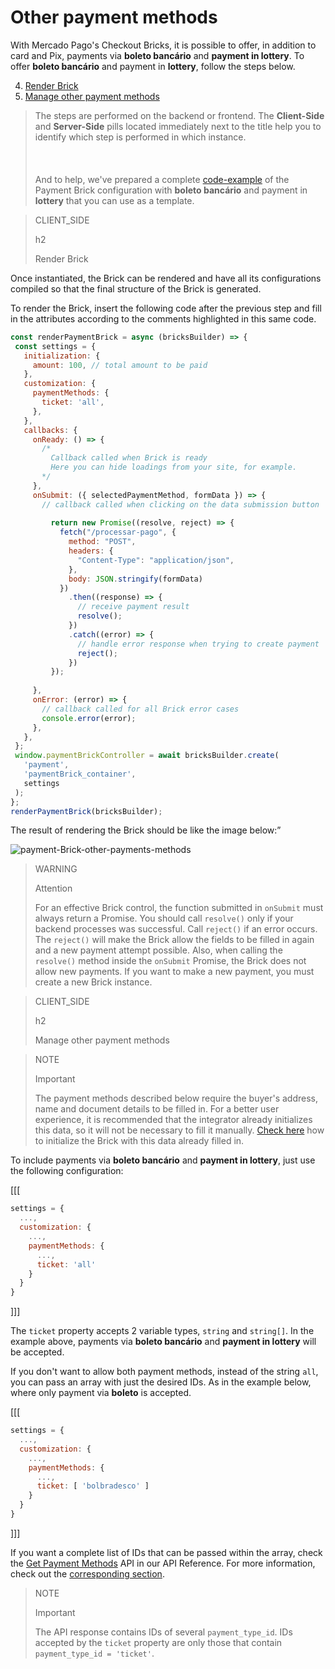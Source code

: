 # Other payment methods

With Mercado Pago's Checkout Bricks, it is possible to offer, in addition to card and Pix, payments via **boleto bancário** and **payment in lottery**. To offer **boleto bancário** and payment in **lottery**, follow the steps below.

4. [Render Brick](#bookmark_render_brick)
5. [Manage other payment methods](#bookmark_manage_other_payment_methods)

> The steps are performed on the backend or frontend. The **Client-Side** and **Server-Side** pills located immediately next to the title help you to identify which step is performed in which instance. <br/></br>
> <br/></br>
> And to help, we've prepared a complete [code-example](/developers/en/docs/checkout-bricks/payment-brick/code-example/other-payment-methods/brasil) of the Payment Brick configuration with **boleto bancário** and payment in **lottery** that you can use as a template.

> CLIENT_SIDE
>
> h2
>
> Render Brick

Once instantiated, the Brick can be rendered and have all its configurations compiled so that the final structure of the Brick is generated.

To render the Brick, insert the following code after the previous step and fill in the attributes according to the comments highlighted in this same code.

```javascript
const renderPaymentBrick = async (bricksBuilder) => {
 const settings = {
   initialization: {
     amount: 100, // total amount to be paid
   },
   customization: {
     paymentMethods: {
       ticket: 'all',
     },
   },
   callbacks: {
     onReady: () => {
       /*
         Callback called when Brick is ready
         Here you can hide loadings from your site, for example.
       */
     },
     onSubmit: ({ selectedPaymentMethod, formData }) => {
       // callback called when clicking on the data submission button
      
         return new Promise((resolve, reject) => {
           fetch("/processar-pago", {
             method: "POST",
             headers: {
               "Content-Type": "application/json",
             },
             body: JSON.stringify(formData)
           })
             .then((response) => {
               // receive payment result
               resolve();
             })
             .catch((error) => {
               // handle error response when trying to create payment
               reject();
             })
         });
       
     },
     onError: (error) => {
       // callback called for all Brick error cases
       console.error(error);
     },
   },
 };
 window.paymentBrickController = await bricksBuilder.create(
   'payment',
   'paymentBrick_container',
   settings
 );
};
renderPaymentBrick(bricksBuilder);  
```

The result of rendering the Brick should be like the image below:”

![payment-Brick-other-payments-methods](checkout-bricks/payment-brick-other-payments-methods-en.png)

> WARNING
>
> Attention
>
> For an effective Brick control, the function submitted in `onSubmit` must always return a Promise. You should call `resolve()` only if your backend processes was successful. Call `reject()` if an error occurs. The `reject()` will make the Brick allow the fields to be filled in again and a new payment attempt possible. Also, when calling the `resolve()` method inside the `onSubmit` Promise, the Brick does not allow new payments. If you want to make a new payment, you must create a new Brick instance.

> CLIENT_SIDE 
>
> h2
>
> Manage other payment methods

> NOTE
>
> Important
>
> The payment methods described below require the buyer's address, name and document details to be filled in. For a better user experience, it is recommended that the integrator already initializes this data, so it will not be necessary to fill it manually. [Check here](/developers/en/docs/checkout-bricks/payment-brick/additional-customization/initialize-data-on-the-bricks) how to initialize the Brick with this data already filled in.

To include payments via **boleto bancário** and **payment in lottery**, just use the following configuration:

[[[
```Javascript
settings = {
  ...,
  customization: {
    ...,
    paymentMethods: {
      ...,
      ticket: 'all'
    }
  }
}
```
]]]

The `ticket` property accepts 2 variable types, `string` and `string[]`. In the example above, payments via **boleto bancário** and **payment in lottery** will be accepted. 

If you don't want to allow both payment methods, instead of the string `all`, you can pass an array with just the desired IDs. As in the example below, where only payment via **boleto** is accepted.

[[[
```Javascript
settings = {
  ...,
  customization: {
    ...,
    paymentMethods: {
      ...,
      ticket: [ 'bolbradesco' ]
    }
  }
}
```
]]]

If you want a complete list of IDs that can be passed within the array, check the [Get Payment Methods](/developers/en/reference/payment_methods/_payment_methods/get) API in our API Reference. For more information, check out the [corresponding section](/developers/en/docs/checkout-bricks/additional-content/consult-payment-methods).

> NOTE
>
> Important
>
> The API response contains IDs of several `payment_type_id`. IDs accepted by the `ticket` property are only those that contain `payment_type_id = 'ticket'`.